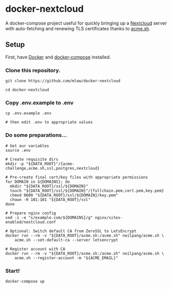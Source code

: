 # docker-nextcloud
A docker-compose project useful for quickly bringing up a
[Nextcloud](https://nextcloud.com) server with auto-fetching and renewing
TLS certificates thanks to [acme.sh](https://acme.sh).

## Setup
First, have [Docker](https://docs.docker.com/get-docker/) and
[docker-compose](https://docs.docker.com/compose/install/) installed.

### Clone this repository.
```shell
git clone https://github.com/mlow/docker-nextcloud

cd docker-nextcloud
```

### Copy .env.example to .env
```shell
cp .env.example .env

# then edit .env to appropriate values
```

### Do some preparations...
```shell
# Get our variables
source .env

# Create requisite dirs
mkdir -p "${DATA_ROOT}"/{acme-challenge,acme.sh,ssl,postgres,nextcloud}

# Pre-create final cert/key files with appropriate permissions
for DOMAIN in ${DOMAINS}; do
  mkdir "${DATA_ROOT}/ssl/${DOMAIN}"
  touch "${DATA_ROOT}/ssl/${DOMAIN}"/{fullchain.pem,cert.pem,key.pem}
  chmod 0600 "${DATA_ROOT}/ssl/${DOMAIN}/key.pem"
  chown -R 101:101 "${DATA_ROOT}/ssl"
done

# Prepare nginx config
sed -i -e "s/example.com/${DOMAINS}/g" nginx/sites-enabled/nextcloud.conf

# Optional: Switch default CA from ZeroSSL to LetsEncrypt
docker run --rm -v "${DATA_ROOT}/acme.sh:/acme.sh" neilpang/acme.sh \
	acme.sh --set-default-ca --server letsencrypt

# Register account with CA
docker run --rm -v "${DATA_ROOT}/acme.sh:/acme.sh" neilpang/acme.sh \
	acme.sh --register-account -m "${ACME_EMAIL}"
```

### Start!
```shell
docker-compose up
```

